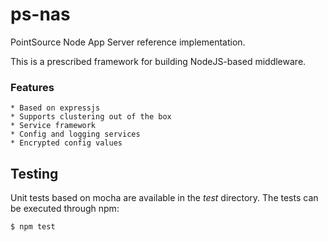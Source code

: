 ps-nas
======

PointSource Node App Server reference implementation.

This is a prescribed framework for building NodeJS-based middleware.

### Features
    * Based on expressjs
    * Supports clustering out of the box
    * Service framework
    * Config and logging services
    * Encrypted config values

## Testing
Unit tests based on mocha are available in the *test* directory.  The tests can be executed through npm:

```bash
$ npm test
```
